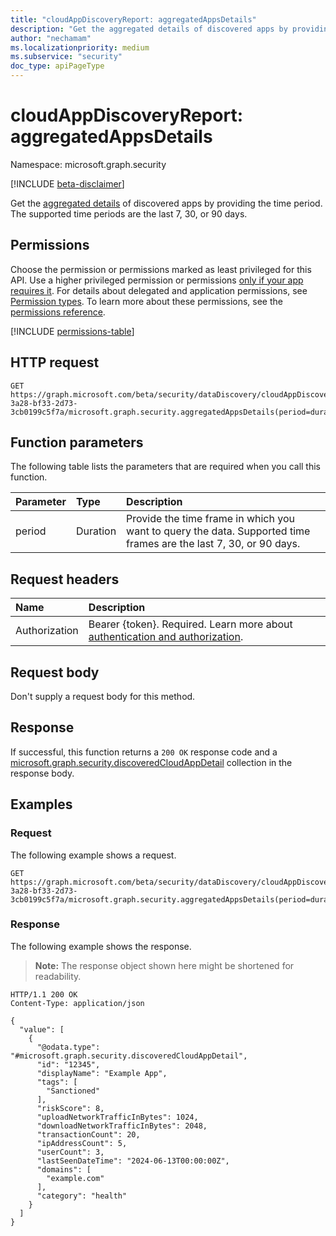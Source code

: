```yaml
---
title: "cloudAppDiscoveryReport: aggregatedAppsDetails"
description: "Get the aggregated details of discovered apps by providing the time period."
author: "nechamam"
ms.localizationpriority: medium
ms.subservice: "security"
doc_type: apiPageType
---
```


# cloudAppDiscoveryReport: aggregatedAppsDetails

Namespace: microsoft.graph.security

[!INCLUDE [beta-disclaimer](../../includes/beta-disclaimer.md)]

Get the [aggregated details](../resources/security-discoveredcloudappdetail.md) of discovered apps by providing the time period. The supported time periods are the last 7, 30, or 90 days.

## Permissions

Choose the permission or permissions marked as least privileged for this API. Use a higher privileged permission or permissions [only if your app requires it](/graph/permissions-overview#best-practices-for-using-microsoft-graph-permissions). For details about delegated and application permissions, see [Permission types](/graph/permissions-overview#permission-types). To learn more about these permissions, see the [permissions reference](/graph/permissions-reference).

<!-- {
  "blockType": "permissions",
  "name": "security-cloudappdiscoveryreport-aggregatedappsdetails-permissions"
}
-->
[!INCLUDE [permissions-table](../includes/permissions/security-cloudappdiscoveryreport-aggregatedappsdetails-permissions.md)]

## HTTP request

<!-- {
  "blockType": "ignored"
}
-->
``` http
GET https://graph.microsoft.com/beta/security/dataDiscovery/cloudAppDiscovery/uploadedStreams/93b60b3e-3a28-bf33-2d73-3cb0199c5f7a/microsoft.graph.security.aggregatedAppsDetails(period=duration'{duration}')
```

## Function parameters

The following table lists the parameters that are required when you call this function.

|Parameter|Type|Description|
|:---|:---|:---|
|period|Duration|Provide the time frame in which you want to query the data. Supported time frames are the last 7, 30, or 90 days.|


## Request headers

|Name|Description|
|:---|:---|
|Authorization|Bearer {token}. Required. Learn more about [authentication and authorization](/graph/auth/auth-concepts).|

## Request body

Don't supply a request body for this method.

## Response

If successful, this function returns a `200 OK` response code and a [microsoft.graph.security.discoveredCloudAppDetail](../resources/security-discoveredcloudappdetail.md) collection in the response body.

## Examples

### Request

The following example shows a request.
<!-- {
  "blockType": "request",
  "name": "cloudappdiscoveryreportthis.aggregatedappsdetails"
}
-->
``` http
GET https://graph.microsoft.com/beta/security/dataDiscovery/cloudAppDiscovery/uploadedStreams/93b60b3e-3a28-bf33-2d73-3cb0199c5f7a/microsoft.graph.security.aggregatedAppsDetails(period=duration'P90D')
```


### Response

The following example shows the response.
>**Note:** The response object shown here might be shortened for readability.
<!-- {
  "blockType": "response",
  "truncated": true,
  "@odata.type": "Collection(microsoft.graph.security.discoveredCloudAppDetail)"
}
-->
``` http
HTTP/1.1 200 OK
Content-Type: application/json

{
  "value": [
    {
      "@odata.type": "#microsoft.graph.security.discoveredCloudAppDetail",
      "id": "12345",
      "displayName": "Example App",
      "tags": [
        "Sanctioned"
      ],
      "riskScore": 8,
      "uploadNetworkTrafficInBytes": 1024,
      "downloadNetworkTrafficInBytes": 2048,
      "transactionCount": 20,
      "ipAddressCount": 5,
      "userCount": 3,
      "lastSeenDateTime": "2024-06-13T00:00:00Z",
      "domains": [
        "example.com"
      ],
      "category": "health"
    }
  ]
}
```

